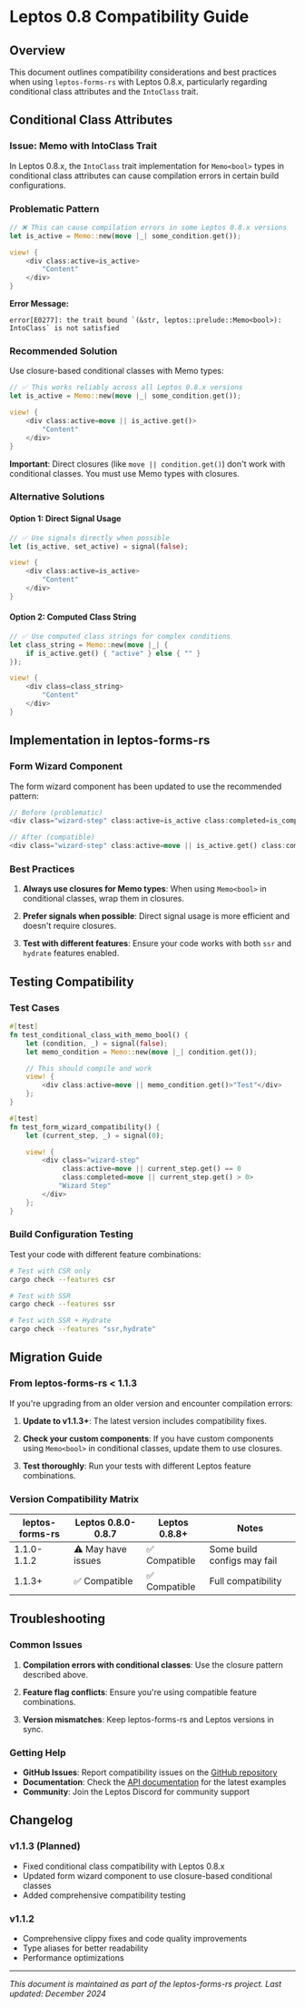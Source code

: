 # Leptos 0.8 Compatibility Guide

## Overview

This document outlines compatibility considerations and best practices when using `leptos-forms-rs` with Leptos 0.8.x, particularly regarding conditional class attributes and the `IntoClass` trait.

## Conditional Class Attributes

### Issue: Memo<bool> with IntoClass Trait

In Leptos 0.8.x, the `IntoClass` trait implementation for `Memo<bool>` types in conditional class attributes can cause compilation errors in certain build configurations.

### Problematic Pattern

```rust
// ❌ This can cause compilation errors in some Leptos 0.8.x versions
let is_active = Memo::new(move |_| some_condition.get());

view! {
    <div class:active=is_active>
        "Content"
    </div>
}
```

**Error Message:**

```
error[E0277]: the trait bound `(&str, leptos::prelude::Memo<bool>): IntoClass` is not satisfied
```

### Recommended Solution

Use closure-based conditional classes with Memo types:

```rust
// ✅ This works reliably across all Leptos 0.8.x versions
let is_active = Memo::new(move |_| some_condition.get());

view! {
    <div class:active=move || is_active.get()>
        "Content"
    </div>
}
```

**Important**: Direct closures (like `move || condition.get()`) don't work with conditional classes. You must use Memo types with closures.

### Alternative Solutions

#### Option 1: Direct Signal Usage

```rust
// ✅ Use signals directly when possible
let (is_active, set_active) = signal(false);

view! {
    <div class:active=is_active>
        "Content"
    </div>
}
```

#### Option 2: Computed Class String

```rust
// ✅ Use computed class strings for complex conditions
let class_string = Memo::new(move |_| {
    if is_active.get() { "active" } else { "" }
});

view! {
    <div class=class_string>
        "Content"
    </div>
}
```

## Implementation in leptos-forms-rs

### Form Wizard Component

The form wizard component has been updated to use the recommended pattern:

```rust
// Before (problematic)
<div class="wizard-step" class:active=is_active class:completed=is_completed>

// After (compatible)
<div class="wizard-step" class:active=move || is_active.get() class:completed=move || is_completed.get()>
```

### Best Practices

1. **Always use closures for Memo types**: When using `Memo<bool>` in conditional classes, wrap them in closures.

2. **Prefer signals when possible**: Direct signal usage is more efficient and doesn't require closures.

3. **Test with different features**: Ensure your code works with both `ssr` and `hydrate` features enabled.

## Testing Compatibility

### Test Cases

```rust
#[test]
fn test_conditional_class_with_memo_bool() {
    let (condition, _) = signal(false);
    let memo_condition = Memo::new(move |_| condition.get());

    // This should compile and work
    view! {
        <div class:active=move || memo_condition.get()>"Test"</div>
    };
}

#[test]
fn test_form_wizard_compatibility() {
    let (current_step, _) = signal(0);

    view! {
        <div class="wizard-step"
             class:active=move || current_step.get() == 0
             class:completed=move || current_step.get() > 0>
            "Wizard Step"
        </div>
    };
}
```

### Build Configuration Testing

Test your code with different feature combinations:

```bash
# Test with CSR only
cargo check --features csr

# Test with SSR
cargo check --features ssr

# Test with SSR + Hydrate
cargo check --features "ssr,hydrate"
```

## Migration Guide

### From leptos-forms-rs < 1.1.3

If you're upgrading from an older version and encounter compilation errors:

1. **Update to v1.1.3+**: The latest version includes compatibility fixes.

2. **Check your custom components**: If you have custom components using `Memo<bool>` in conditional classes, update them to use closures.

3. **Test thoroughly**: Run your tests with different Leptos feature combinations.

### Version Compatibility Matrix

| leptos-forms-rs | Leptos 0.8.0-0.8.7 | Leptos 0.8.8+ | Notes                       |
| --------------- | ------------------ | ------------- | --------------------------- |
| 1.1.0-1.1.2     | ⚠️ May have issues | ✅ Compatible | Some build configs may fail |
| 1.1.3+          | ✅ Compatible      | ✅ Compatible | Full compatibility          |

## Troubleshooting

### Common Issues

1. **Compilation errors with conditional classes**: Use the closure pattern described above.

2. **Feature flag conflicts**: Ensure you're using compatible feature combinations.

3. **Version mismatches**: Keep leptos-forms-rs and Leptos versions in sync.

### Getting Help

- **GitHub Issues**: Report compatibility issues on the [GitHub repository](https://github.com/cloud-shuttle/leptos-forms-rs/issues)
- **Documentation**: Check the [API documentation](https://docs.rs/leptos-forms-rs) for the latest examples
- **Community**: Join the Leptos Discord for community support

## Changelog

### v1.1.3 (Planned)

- Fixed conditional class compatibility with Leptos 0.8.x
- Updated form wizard component to use closure-based conditional classes
- Added comprehensive compatibility testing

### v1.1.2

- Comprehensive clippy fixes and code quality improvements
- Type aliases for better readability
- Performance optimizations

---

_This document is maintained as part of the leptos-forms-rs project. Last updated: December 2024_
